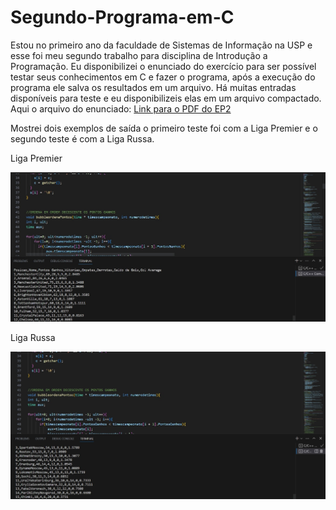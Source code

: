 # Segundo-Programa-em-C

Estou no primeiro ano da faculdade de Sistemas de Informação na USP e esse foi meu segundo trabalho para disciplina de Introdução a Programação.
Eu disponibilizei o enunciado do exercício para ser possível testar seus conhecimentos em C e fazer o programa, após a execução do programa ele salva os resultados em um arquivo.
Há muitas entradas disponíveis para teste e eu disponibilizeis elas em um arquivo compactado.
Aqui o arquivo do enunciado:
[Link para o PDF do EP2](ep2%20ENUNCIADO.pdf)

Mostrei dois exemplos de saída o primeiro teste foi com a Liga Premier e o segundo teste é com a Liga Russa.

Liga Premier

![Liga Premier](premier.jpg)

Liga Russa

![Descrição da imagem](russo.jpg)

